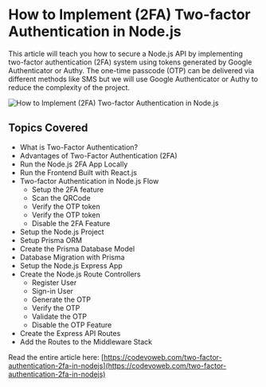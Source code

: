 # How to Implement (2FA) Two-factor Authentication in Node.js

This article will teach you how to secure a Node.js API by implementing two-factor authentication (2FA) system using tokens generated by Google Authenticator or Authy. 
The one-time passcode (OTP) can be delivered via different methods like SMS but we will use Google Authenticator or Authy to reduce the complexity of the project.

![How to Implement (2FA) Two-factor Authentication in Node.js](https://codevoweb.com/wp-content/uploads/2022/10/How-to-Implement-2FA-Two-factor-Authentication-in-Node.js.webp)

## Topics Covered

- What is Two-Factor Authentication?
- Advantages of Two-Factor Authentication (2FA)
- Run the Node.js 2FA App Locally
- Run the Frontend Built with React.js
- Two-factor Authentication in Node.js Flow
    - Setup the 2FA feature
    - Scan the QRCode
    - Verify the OTP token
    - Verify the OTP token
    - Disable the 2FA Feature
- Setup the Node.js Project
- Setup Prisma ORM
- Create the Prisma Database Model
- Database Migration with Prisma
- Setup the Node.js Express App
- Create the Node.js Route Controllers
    - Register User
    - Sign-in User
    - Generate the OTP
    - Verify the OTP
    - Validate the OTP
    - Disable the OTP Feature
- Create the Express API Routes
- Add the Routes to the Middleware Stack


Read the entire article here: [https://codevoweb.com/two-factor-authentication-2fa-in-nodejs](https://codevoweb.com/two-factor-authentication-2fa-in-nodejs)
